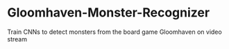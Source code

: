 # Gloomhaven-Monster-Recognizer
Train CNNs to detect monsters from the board game Gloomhaven on video stream
